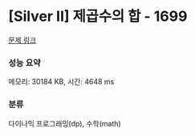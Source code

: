 # [Silver II] 제곱수의 합 - 1699 

[문제 링크](https://www.acmicpc.net/problem/1699) 

### 성능 요약

메모리: 30184 KB, 시간: 4648 ms

### 분류

다이나믹 프로그래밍(dp), 수학(math)

